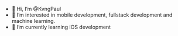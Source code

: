 - 👋 Hi, I’m @KvngPaul
- 👀 I’m interested in mobile development, fullstack development and machine learning.
- 🌱 I’m currently learning iOS development

<!---
KvngPaul/KvngPaul is a ✨ special ✨ repository because its `README.md` (this file) appears on your GitHub profile.
You can click the Preview link to take a look at your changes.
--->
